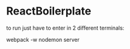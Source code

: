 # ReactBoilerplate

to run just have to enter in 2 different terminals:

webpack -w
nodemon server 
